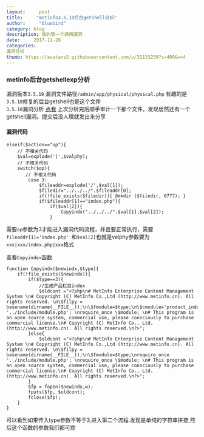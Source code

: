 ```yaml
---
layout:     post
title:     "metinfo3.5.19后台getshell分析"
author:     "bluebird"
category: blog
description: 我的第一个通用漏洞
date:     2017-11-28 
categories:
漏洞分析
thumb: https://avatars2.githubusercontent.com/u/31133259?s=400&v=4
---
```

### metinfo后台getshellexp分析
漏洞版本`3.5.19`  漏洞文件路径`/admin/app/physical/physical.php` 
有趣的是`3.5.18`修复的后台getshell也是这个文件  
`3.5.18`漏洞分析 [点我](https://bbs.ichunqiu.com/thread-29582-1-1.html)
上次分析完后顺手审计一下那个文件，发现居然还有一个getshell漏洞。提交后没人理就发出来分享

#### 漏洞代码
<!-- more -->
```
elseif($action=="op"){
	// 不相关代码
	$val=explode('|',$valphy);
    // 不相关代码
	switch($op){
	   // 不相关代码
		case 3:
			$fileaddr=explode('/',$val[1]);
			$filedir="../../../".$fileaddr[0];  
			if(!file_exists($filedir)){ @mkdir ($filedir, 0777); } 
			if($fileaddr[1]=="index.php"){
				if($val[2]){
					Copyindx("../../../".$val[1],$val[2]);
				}
```
需要`op`参数为3才能进入漏洞代码流程，并且要正常执行，需要`fileaddr[1]='index.php' `和`$val[2]`也就是valphy参数要为`xxx|xxx/index.php|xxx`格式

查看`Copyindex`函数
```
function Copyindx($newindx,$type){
    if(!file_exists($newindx)){
        if($type==3){
            //生成产品栏目index
            $oldcont ="<?php\n# MetInfo Enterprise Content Management System \n# Copyright (C) MetInfo Co.,Ltd (http://www.metinfo.cn). All rights reserved. \n\$filpy = basename(dirname(__FILE__));\n\$fmodule=$type;\n\$cmodule='product_index';\nrequire_once '../include/module.php'; \nrequire_once \$module; \n# This program is an open source system, commercial use, please consciously to purchase commercial license.\n# Copyright (C) MetInfo Co., Ltd. (http://www.metinfo.cn). All rights reserved.\n?>";
        }else{
            $oldcont ="<?php\n# MetInfo Enterprise Content Management System \n# Copyright (C) MetInfo Co.,Ltd (http://www.metinfo.cn). All rights reserved. \n\$filpy = basename(dirname(__FILE__));\n\$fmodule=$type;\nrequire_once '../include/module.php'; \nrequire_once \$module; \n# This program is an open source system, commercial use, please consciously to purchase commercial license.\n# Copyright (C) MetInfo Co., Ltd. (http://www.metinfo.cn). All rights reserved.\n?>";
        }
        $fp = fopen($newindx,w);
        fputs($fp, $oldcont);
        fclose($fp);
    }
}
```
可以看到如果传入type参数不等于3,进入第二个流程.发现是单纯的字符串拼接,然后这个函数的参数我们都可控

